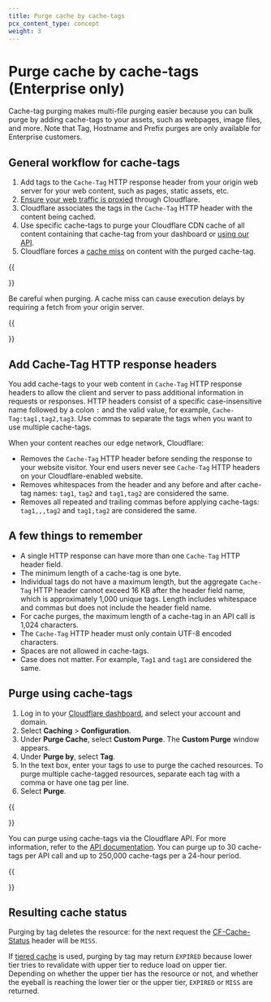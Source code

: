 ```yaml
---
title: Purge cache by cache-tags
pcx_content_type: concept
weight: 3
---
```


# Purge cache by cache-tags (Enterprise only)

Cache-tag purging makes multi-file purging easier because you can bulk purge by adding cache-tags to your assets, such as webpages, image files, and more. Note that Tag, Hostname and Prefix purges are only available for Enterprise customers.

## General workflow for cache-tags

1. Add tags to the `Cache-Tag` HTTP response header from your origin web server for your web content, such as pages, static assets, etc.
2. [Ensure your web traffic is proxied](/dns/manage-dns-records/reference/proxied-dns-records/) through Cloudflare.
3. Cloudflare associates the tags in the `Cache-Tag` HTTP header with the content being cached.
4. Use specific cache-tags to purge your Cloudflare CDN cache of all content containing that cache-tag from your dashboard or [using our API](/api/operations/zone-purge).
5. Cloudflare forces a [cache miss](/cache/concepts/default-cache-behavior/#cloudflare-cache-responses) on content with the purged cache-tag.

{{<Aside type="warning" header="Warning">}}

Be careful when purging. A cache miss can cause execution delays by requiring a fetch from your origin server.

{{</Aside>}}

## Add Cache-Tag HTTP response headers

You add cache-tags to your web content in `Cache-Tag` HTTP response headers to allow the client and server to pass additional information in requests or responses. HTTP headers consist of a specific case-insensitive name followed by a colon `:` and the valid value, for example, `Cache-Tag:tag1,tag2,tag3`. Use commas to separate the tags when you want to use multiple cache-tags.

When your content reaches our edge network, Cloudflare:

- Removes the `Cache-Tag` HTTP header before sending the response to your website visitor. Your end users never see `Cache-Tag` HTTP headers on your Cloudflare-enabled website.
- Removes whitespaces from the header and any before and after cache-tag names: `tag1`, `tag2` and `tag1,tag2` are considered the same.
- Removes all repeated and trailing commas before applying cache-tags: `tag1,,,tag2` and `tag1,tag2` are considered the same.

## A few things to remember

- A single HTTP response can have more than one `Cache-Tag` HTTP header field.
- The minimum length of a cache-tag is one byte.
- Individual tags do not have a maximum length, but the aggregate `Cache-Tag` HTTP header cannot exceed 16 KB after the header field name, which is approximately 1,000 unique tags. Length includes whitespace and commas but does not include the header field name.
- For cache purges, the maximum length of a cache-tag in an API call is 1,024 characters.
- The `Cache-Tag` HTTP header must only contain UTF-8 encoded characters.
- Spaces are not allowed in cache-tags.
- Case does not matter. For example, `Tag1` and `tag1` are considered the same.

## Purge using cache-tags

1. Log in to your [Cloudflare dashboard](https://dash.cloudflare.com/login), and select your account and domain.
2. Select **Caching** > **Configuration**.
3. Under **Purge Cache**, select **Custom Purge**. The **Custom Purge** window appears.
4. Under **Purge by**, select **Tag**.
5. In the text box, enter your tags to use to purge the cached resources. To purge multiple cache-tagged resources, separate each tag with a comma or have one tag per line.
6. Select **Purge**.

{{<Aside type="note" header="API">}}

You can purge using cache-tags via the Cloudflare API. For more information, refer to the [API documentation](/api/operations/zone-purge). You can purge up to 30 cache-tags per API call and up to 250,000 cache-tags per a 24-hour period.

{{</Aside>}}

## Resulting cache status

Purging by tag deletes the resource: for the next request the [CF-Cache-Status](https://developers.cloudflare.com/cache/concepts/default-cache-behavior/#cloudflare-cache-responses) header will be `MISS`.

If [tiered cache](https://developers.cloudflare.com/cache/how-to/tiered-cache/) is used, purging by tag may return `EXPIRED` because lower tier tries to revalidate with upper tier to reduce load on upper tier.
Depending on whether the upper tier has the resource or not, and whether the eyeball is reaching the lower tier or the upper tier, `EXPIRED` or `MISS` are returned.
